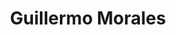 ---
title: "Guillermo Morales"
url: /huechuraba/guillermo-morales-avenida-americo-vespucio/
shop: coche
---